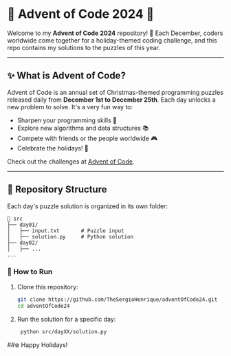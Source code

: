 # 🎄 Advent of Code 2024 🎅

Welcome to my **Advent of Code 2024** repository! 🌟 Each December, coders worldwide come together for a holiday-themed coding challenge, and this repo contains my solutions to the puzzles of this year.

---

## ✨ What is Advent of Code?

Advent of Code is an annual set of Christmas-themed programming puzzles released daily from **December 1st to December 25th**. Each day unlocks a new problem to solve. It's a very fun way to:

- Sharpen your programming skills 🧠
- Explore new algorithms and data structures 📚
- Compete with friends or the people worldwide 🎮
- Celebrate the holidays! 🎉

Check out the challenges at [Advent of Code](https://adventofcode.com/2024).

---

## 📂 Repository Structure

Each day's puzzle solution is organized in its own folder:

```plaintext
📁 src
├── day01/
│   ├── input.txt       # Puzzle input
│   ├── solution.py     # Python solution
├── day02/
│   ├── ...
...
```

### 🚀 How to Run

1. Clone this repository:
   ```bash
   git clone https://github.com/TheSergioHenrique/adventOfCode24.git
   cd adventOfCode24
   ```

2. Run the solution for a specific day:
   ```bash
    python src/dayXX/solution.py
   ```

##❄️ Happy Holidays!
